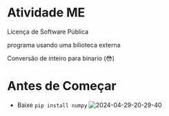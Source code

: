 # Atividade ME
 Licença de Software Pública

programa usando uma bilioteca externa

Conversão de inteiro para binario (😳)

# Antes de Começar
- Baixe `pip install numpy`
![2024-04-29-20-29-40](https://github.com/Davi702/Atividade-ME/assets/160534468/b7e68707-c98c-4db8-9838-19ad276f9fd3)
